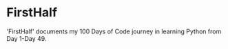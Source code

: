 # FirstHalf
'FirstHalf' documents my 100 Days of Code journey in learning Python from Day 1-Day 49. 
